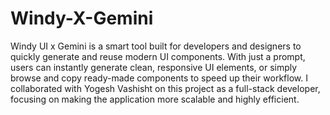 # Windy-X-Gemini
Windy UI x Gemini is a smart tool built for developers and designers to quickly generate and reuse modern UI components. With just a prompt, users can instantly generate clean, responsive UI elements, or simply browse and copy ready-made components to speed up their workflow.
I collaborated with Yogesh Vashisht on this project as a full-stack developer, focusing on making the application more scalable and highly efficient.

